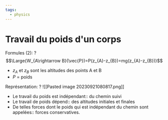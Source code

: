 ```yaml
---
tags:
  - physics
---
```


# Travail du poids d'un corps

Formules (2):
?
$$\Large{W_{A\rightarrow B}(\vec{P})=P(z_{A}-z_{B})=mg(z_{A}-z_{B})}$$
- $z_{A}$ et $z_{B}$ sont les altitudes des points A et B
- $P$ = poids

Représentation:
?
![[Pasted image 20230921080817.png]]

- Le travail du poids est indépendant:: du chemin suivi
- Le travail de poids dépend:: des altitudes initiales et finales
- De telles forces dont le poids qui est indépendant du chemin sont appelées:: forces conservatives.